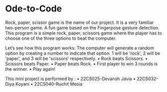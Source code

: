 # Ode-to-Code
Rock, paper, scissor game is the name of our project. It is a very familiar two-person game. A fun game based on the Fingerpose gesture detection.
This program is a simple rock, paper, scissors game where the player has to choose one of the three options to beat the computer.

Let’s see how this program works:
The computer will generate a random option by creating a number to indicate that option. 1 will be 'rock', 2 will be 'paper', and 3 will be 'scissors' 
respectively.
	•	Rock beats Scissors.
	•	Scissors beats Paper.
	•	Paper beats Rock.
	•	First player to win 3 rounds is the winner.
	•	Play again!

This mini project is performed by :
	•	22CS025-Devansh Javia
	•	22CS032-Diya Koyani
	•	22CS040-Ruchit Mesia
